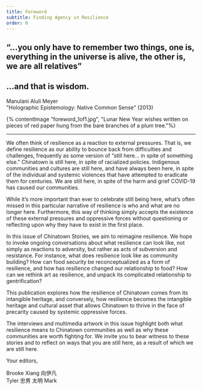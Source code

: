 ```yaml
---
title: Foreword
subtitle: Finding Agency in Resilience
order: 0
---
```


## “...you only have to remember two things, one is, everything in the universe is alive, the other is, we are all relatives”

<h2 class='foreword__quotation2'> …and that is wisdom.</h2>

<div class='foreword__source'>

Manulani Aluli Meyer
<br>
"Holographic Epistemology: Native Common Sense" (2013)

</div>

{% contentImage "foreword_1of1.jpg", "Lunar New Year wishes written on pieces of red paper hung from the bare branches of a plum tree."%}

---

We often think of resilience as a reaction to external pressures. That is, we define resilience as our ability to bounce back from difficulties and challenges, frequently as some version of “still here... in spite of something else.” Chinatown is still here, in spite of racialized policies. Indigenous communities and cultures are still here, and have always been here, in spite of the individual and systemic violences that have attempted to eradicate them for centuries. We are still here, in spite of the harm and grief COVID-19 has caused our communities.

While it’s more important than ever to celebrate still being here, what’s often missed in this particular narrative of resilience is who and what are no longer here. Furthermore, this way of thinking simply accepts the existence of these external pressures and oppressive forces without questioning or reflecting upon why they have to exist in the first place.

In this issue of Chinatown Stories, we aim to reimagine resilience. We hope to invoke ongoing conversations about what resilience can look like, not simply as reactions to adversity, but rather as acts of subversion and resistance. For instance, what does resilience look like as community building? How can food security be reconceptualized as a form of resilience, and how has resilience changed our relationship to food? How can we rethink art as resilience, and unpack its complicated relationship to gentrification?

This publication explores how the resilience of Chinatown comes from its intangible heritage, and conversely, how resilience becomes the intangible heritage and cultural asset that allows Chinatown to thrive in the face of precarity caused by systemic oppressive forces.

The interviews and multimedia artwork in this issue highlight both what resilience means to Chinatown communities as well as why these communities are worth fighting for. We invite you to bear witness to these stories and to reflect on ways that you are still here, as a result of which we are still here.

<div class='foreword__signoff'>

Your editors, <br>

Brooke Xiang 向伊凡<br> Tyler 忠男 太明 Mark

</div>
